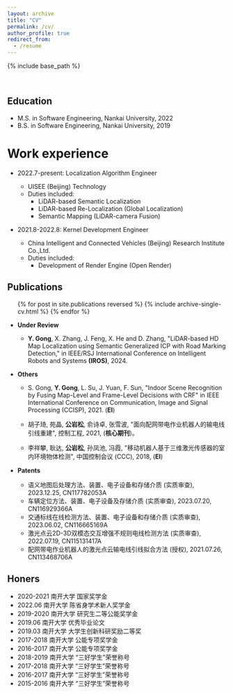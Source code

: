 ```yaml
---
layout: archive
title: "CV"
permalink: /cv/
author_profile: true
redirect_from:
  - /resume
---
```


{% include base_path %}

<br/>

## Education

* M.S. in Software Engineering, Nankai University, 2022
* B.S. in Software Engineering, Nankai University, 2019

Work experience
====
* 2022.7-present: Localization Algorithm Engineer
  * UISEE (Beijing) Technology
  * Duties included:
    * LiDAR-based Semantic Localization
    * LiDAR-based Re-Localization (Global Localization)
    * Semantic Mapping (LiDAR-camera Fusion)


* 2021.8-2022.8: Kernel Development Engineer
  * China Intelligent and Connected Vehicles (Beijing) Research Institute Co.,Ltd.
  * Duties included:
    * Development of Render Engine (Open Render)

<!-- Projects
======
  <!-- <ul>{% for post in site.projects reversed %}
    {% include archive-single-talk-cv.html %}
  {% endfor %}</ul> -->

## Publications

  <ul>{% for post in site.publications reversed %}
    {% include archive-single-cv.html %}
  {% endfor %}</ul>

  * **Under Review**

    * **Y. Gong**, X. Zhang, J. Feng, X. He and D. Zhang, "LiDAR-based HD Map Localization using Semantic Generalized ICP with Road Marking Detection," in IEEE/RSJ International Conference on Intelligent Robots and Systems **(IROS)**, 2024. 
  
  * **Others**
    * S. Gong, **Y. Gong**, L. Su, J. Yuan, F. Sun, "Indoor Scene Recognition by Fusing Map-Level and Frame-Level Decisions with CRF" in IEEE International Conference on Communication, Image and Signal Processing (CCISP), 2021. (**EI**)

    * 胡子琦, 苑晶, **公岩松**, 俞诗卓, 张雪波, "面向配网带电作业机器人的输电线引线重建", 控制工程, 2021, (**核心期刊**)。

    * 李祥攀, 耿达, **公岩松**, 孙凤池, 冯霞, "移动机器人基于三维激光传感器的室内环境物体检测", 中国控制会议 (CCC), 2018, (**EI**)
  
  * **Patents**
    - 语义地图后处理方法、装置、电子设备和存储介质 (实质审查), 2023.12.25, CN117782053A
    - 车辆定位方法、装置、电子设备及存储介质 (实质审查), 2023.07.20, CN116929366A
    - 交通标线在线检测方法、装置、电子设备和存储介质 (实质审查), 2023.06.02, CN116665169A
    - 激光点云2D-3D双模态交互增强不规则电线检测方法 (实质审查), 2022.07.19, CN115131417A
    - 配网带电作业机器人的激光点云输电线引线拟合方法 (授权), 2021.07.26, CN113468706A
  
## Honers

  - 2020-2021 南开大学 国家奖学金
  - 2022.06   南开大学 陈省身学术新人奖学金
  - 2019-2020 南开大学 研究生二等公能奖学金
  - 2019.06   南开大学 优秀毕业论文
  - 2019.03   南开大学 大学生创新科研奖励二等奖
  - 2017-2018 南开大学 公能专项奖学金
  - 2016-2017 南开大学 公能专项奖学金
  - 2018-2019 南开大学 “三好学生”荣誉称号
  - 2017-2018 南开大学 “三好学生”荣誉称号
  - 2016-2017 南开大学 “三好学生”荣誉称号
  - 2015-2016 南开大学 “三好学生”荣誉称号
